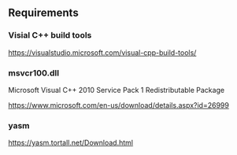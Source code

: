 ## Requirements

### Visial C++ build tools
https://visualstudio.microsoft.com/visual-cpp-build-tools/

### msvcr100.dll
Microsoft Visual C++ 2010 Service Pack 1 Redistributable Package

https://www.microsoft.com/en-us/download/details.aspx?id=26999

### yasm
https://yasm.tortall.net/Download.html
